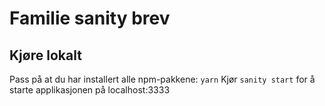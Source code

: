 # Familie sanity brev

## Kjøre lokalt
Pass på at du har installert alle npm-pakkene: `yarn`
Kjør `sanity start` for å starte applikasjonen på localhost:3333